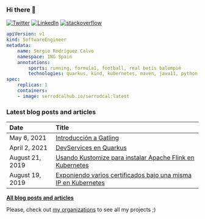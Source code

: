 ### Hi there 👋

[![Twitter](https://img.shields.io/badge/Twitter-1DA1F2?style=flat&logo=Twitter&logoColor=white&link=https://twitter.com/sergio_7rc)](https://twitter.com/sergio_7rc)
[![LinkedIn](https://img.shields.io/badge/LinkedIn-0077B5?style=flat&logo=LinkedIn&logoColor=white&link=https://www.linkedin.com/in/sergio-rodr%C3%ADguez-calvo-38bb7997/)](https://www.linkedin.com/in/sergio-rodr%C3%ADguez-calvo-38bb7997/)
[![stackoverflow](https://img.shields.io/static/v1?style=flat-square&logo=stackoverflow&label=&message=StackOverflow&color=5b5b5b&labelColor=5b5b5b)](https://stackoverflow.com/users/4436650/sergio-rodr%c3%adguez-calvo)

```yaml
apiVersion: v1
kind: SoftwareEngineer
metadata:
    name: Sergio Rodríguez Calvo
    namespace: ING Spain
    annotations:
        sports: running, formula1, football, real betis balompié
        technologies: quarkus, kind, kubernetes, maven, java11, python, istio, azure devops, etc.
spec:
    replicas: 1
    containers:
    - image: serrodcalhub.io/serrodcal:latest   
```

### Latest blog posts and articles

| Date          | Title |
|:--------------|:------|
| May 6, 2021 | [Introducción a Gatling](https://serrodcal.medium.com/introducci%C3%B3n-a-gatling-d742f8bde91a) |
| April 2, 2021 | [DevServices en Quarkus](https://serrodcal.medium.com/devservices-en-quarkus-5eb4b550dcad) |
| August 21, 2019 | [Usando Kustomize para instalar Apache Flink en Kubernetes](https://serrodcal.medium.com/usando-kustomize-para-instalar-apache-flink-en-kubernetes-9eb59a27b164) |
| August 19, 2019 | [Exponiendo varios certificados bajo una misma IP en Kubernetes](https://serrodcal.medium.com/exponiendo-varios-certificados-bajo-una-misma-ip-en-kubernetes-84bc63c08c68) |

[**All blog posts and articles**](https://serrodcal.medium.com/)

Please, check out [my organizations](https://github.com/settings/organizations) to see all my projects ;)


